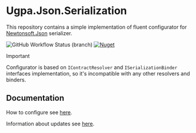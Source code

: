 # Ugpa.Json.Serialization
This repository contains a simple implementation of fluent configurator for [Newtonsoft.Json](https://github.com/JamesNK/Newtonsoft.Json) serializer.

![GitHub Workflow Status (branch)](https://img.shields.io/github/workflow/status/ugparu/Ugpa.Json.Serialization/build%20and%20test/develop?label=develop)
[![Nuget](https://img.shields.io/nuget/v/Ugpa.Json.Serialization)](https://www.nuget.org/packages/Ugpa.Json.Serialization)

> [!IMPORTANT]
> Configurator is based on `IContractResolver` and `ISerializationBinder` interfaces implementation, so it's incompatible with any other resolvers and binders.

## Documentation

How to configure see [here](doc/Configuring.md).

Information about updates see [here](doc/ReleaseNotes.md).
